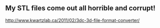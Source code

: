 ## My STL files come out all horrible and corrupt!

http://www.kwartzlab.ca/2011/02/3dc-3d-file-format-converter/


